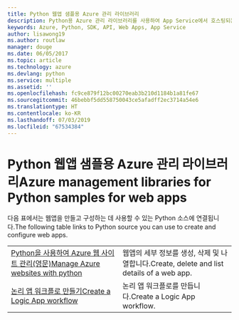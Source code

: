 ```yaml
---
title: Python 웹앱 샘플용 Azure 관리 라이브러리
description: Python용 Azure 관리 라이브러리를 사용하여 App Service에서 호스팅되는 Azure 웹앱을 만들고 업데이트하기 위한 샘플 코드를 얻습니다.
keywords: Azure, Python, SDK, API, Web Apps, App Service
author: lisawong19
ms.author: routlaw
manager: douge
ms.date: 06/05/2017
ms.topic: article
ms.technology: azure
ms.devlang: python
ms.service: multiple
ms.assetid: ''
ms.openlocfilehash: fc9ce879f12bc00270eab3b210d1184b1a81fe67
ms.sourcegitcommit: 46bebbf5dd558750043ce5afadff2ec3714a54e6
ms.translationtype: HT
ms.contentlocale: ko-KR
ms.lasthandoff: 07/03/2019
ms.locfileid: "67534384"
---
```

# <a name="azure-management-libraries-for-python-samples-for-web-apps"></a><span data-ttu-id="15518-104">Python 웹앱 샘플용 Azure 관리 라이브러리</span><span class="sxs-lookup"><span data-stu-id="15518-104">Azure management libraries for Python samples for web apps</span></span>

<span data-ttu-id="15518-105">다음 표에서는 웹앱을 만들고 구성하는 데 사용할 수 있는 Python 소스에 연결됩니다.</span><span class="sxs-lookup"><span data-stu-id="15518-105">The following table links to Python source you can use to create and configure web apps.</span></span> 

|||
|---|---|
| <span data-ttu-id="15518-106">[Python을 사용하여 Azure 웹 사이트 관리(영문)][1]</span><span class="sxs-lookup"><span data-stu-id="15518-106">[Manage Azure websites with python][1]</span></span> | <span data-ttu-id="15518-107">웹앱의 세부 정보를 생성, 삭제 및 나열합니다.</span><span class="sxs-lookup"><span data-stu-id="15518-107">Create, delete and list details of a web app.</span></span> |
| <span data-ttu-id="15518-108">[논리 앱 워크플로 만들기][2]</span><span class="sxs-lookup"><span data-stu-id="15518-108">[Create a Logic App workflow][2]</span></span> | <span data-ttu-id="15518-109">논리 앱 워크플로를 만듭니다.</span><span class="sxs-lookup"><span data-stu-id="15518-109">Create a Logic App workflow.</span></span> |

[1]: https://azure.microsoft.com/resources/samples/app-service-web-python-manage
[2]: python-sdk-azure-samples-logic-app-workflow.md


